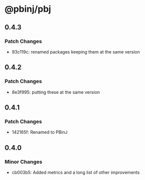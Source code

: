 # @pbinj/pbj

## 0.4.3

### Patch Changes

- 93c119c: renamed packages keeping them at the same version

## 0.4.2

### Patch Changes

- 8e3f995: putting these at the same version

## 0.4.1

### Patch Changes

- 142165f: Renamed to PBinJ

## 0.4.0

### Minor Changes

- cb003b5: Added metrics and a long list of other improvements
